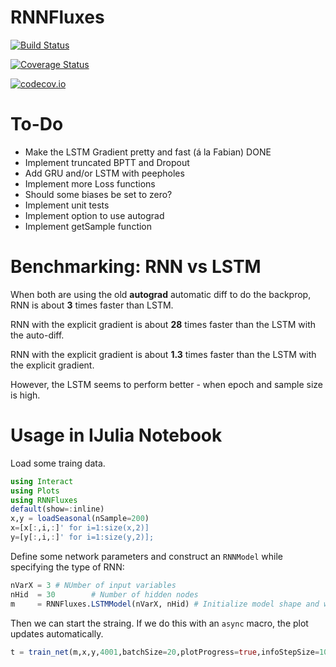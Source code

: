 # RNNFluxes

[![Build Status](https://travis-ci.org/meggart/RNNFluxes.jl.svg?branch=master)](https://travis-ci.org/meggart/RNNFluxes.jl)

[![Coverage Status](https://coveralls.io/repos/meggart/RNNFluxes.jl/badge.svg?branch=master&service=github)](https://coveralls.io/github/meggart/RNNFluxes.jl?branch=master)

[![codecov.io](http://codecov.io/github/meggart/RNNFluxes.jl/coverage.svg?branch=master)](http://codecov.io/github/meggart/RNNFluxes.jl?branch=master)

# To-Do

* Make the LSTM Gradient pretty and fast (á la Fabian) DONE
* Implement truncated BPTT and Dropout
* Add GRU and/or LSTM with peepholes
* Implement more Loss functions
* Should some biases be set to zero?
* Implement unit tests
* Implement option to use autograd
* Implement getSample function

# Benchmarking: RNN vs LSTM

When both are using the old __autograd__ automatic diff to do the backprop, RNN is about __3__ times faster than LSTM.

RNN with the explicit gradient is about __28__ times faster than the LSTM with the auto-diff.

RNN with the explicit gradient is about __1.3__ times faster than the LSTM with the explicit gradient.

However, the LSTM seems to perform better - when epoch and sample size is high.

# Usage in IJulia Notebook

Load some traing data.

````julia
using Interact
using Plots
using RNNFluxes
default(show=:inline)
x,y = loadSeasonal(nSample=200)
x=[x[:,i,:]' for i=1:size(x,2)]
y=[y[:,i,:]' for i=1:size(y,2)];
````

Define some network parameters and construct an `RNNModel` while specifying the type of RNN:

````julia
nVarX = 3 # NUmber of input variables
nHid  = 30        # Number of hidden nodes
m     = RNNFluxes.LSTMModel(nVarX, nHid) # Initialize model shape and weights
````

Then we can start the straing. If we do this with an `async` macro, the plot updates automatically.

````julia
t = train_net(m,x,y,4001,batchSize=20,plotProgress=true,infoStepSize=100,searchParams=RNNFluxes.Adam(m.weights; lr=0.005, beta1=0.5, beta2=0.75, t=1, eps=1e-6, fstm=zeros(m.weights), scndm=zeros(m.weights)))
````
